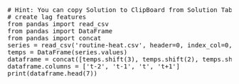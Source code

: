 <pre class="file" data-target="clipboard">
# Hint: You can copy Solution to ClipBoard from Solution Tab
# create lag features
from pandas import read_csv
from pandas import DataFrame
from pandas import concat
series = read_csv('routine-heat.csv', header=0, index_col=0, parse_dates=True, squeeze=True)
temps = DataFrame(series.values)
dataframe = concat([temps.shift(3), temps.shift(2), temps.shift(1), temps], axis=1)
dataframe.columns = ['t-2', 't-1', 't', 't+1']
print(dataframe.head(7))
</pre>

